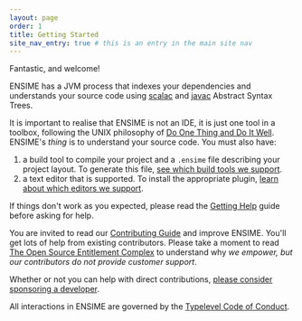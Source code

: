 ```yaml
---
layout: page
order: 1
title: Getting Started
site_nav_entry: true # this is an entry in the main site nav
---
```


Fantastic, and welcome!

ENSIME has a JVM process that indexes your dependencies and understands your source code using [scalac](http://www.scala-lang.org/files/archive/nightly/docs/compiler/index.html#scala.tools.nsc.interactive.package) and [javac](https://docs.oracle.com/javase/8/docs/jdk/api/javac/tree/) Abstract Syntax Trees.

It is important to realise that ENSIME is not an IDE, it is just one tool in a toolbox, following the UNIX philosophy of [Do One Thing and Do It Well](https://en.wikipedia.org/wiki/Unix_philosophy#Do_One_Thing_and_Do_It_Well). ENSIME's *thing* is to understand your source code. You must also have:

1. a build tool to compile your project and a `.ensime` file describing your project layout. To generate this file, [see which build tools we support](/build_tools/).
2. a text editor that is supported. To install the appropriate plugin, [learn about which editors we support](/editors/).

If things don't work as you expected, please read the [Getting Help](/getting_help) guide before asking for help.

You are invited to read our [Contributing Guide](/contributing) and improve ENSIME. You'll get lots of help from existing contributors. Please take a moment to read [The Open Source Entitlement Complex](https://medium.com/@fommil/the-open-source-entitlement-complex-bcb718e2326d#.tvgf7fn0v) to understand why *we empower, but our contributors do not provide customer support*.

Whether or not you can help with direct contributions, [please consider sponsoring a developer](/sponsor).

All interactions in ENSIME are governed by the [Typelevel Code of Conduct](http://typelevel.org/conduct.html).
